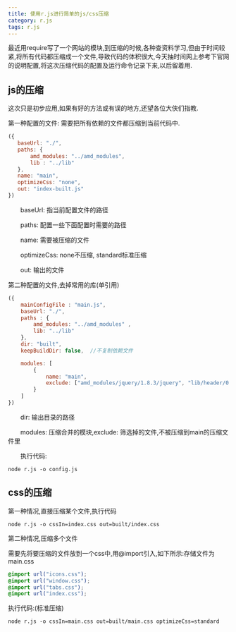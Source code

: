 ```yaml
---
title: 使用r.js进行简单的js/css压缩
category: r.js
tags: r.js
---
```

最近用require写了一个网站的模块,到压缩的时候,各种查资料学习,但由于时间较紧,将所有代码都压缩成一个文件,导致代码的体积很大,今天抽时间网上参考下官网的说明配置,将这次压缩代码的配置及运行命令记录下来,以后留着用.
<!--more-->
 js的压缩
--

这次只是初步应用,如果有好的方法或有误的地方,还望各位大侠们指教.

第一种配置的文件: 需要把所有依赖的文件都压缩到当前代码中.
```js
({
   baseUrl: "./",
   paths: {
       amd_modules: "../amd_modules",
       lib : "../lib"
   },
   name: "main",
   optimizeCss: "none",
   out: "index-built.js"
})
```
　　baseUrl: 指当前配置文件的路径

　　paths: 配置一些下面配置时需要的路径

　　name: 需要被压缩的文件

　　optimizeCss: none不压缩, standard标准压缩

　　out: 输出的文件

第二种配置的文件,去掉常用的库(单引用)

```js
({
    mainConfigFile : "main.js",
    baseUrl: "./",
    paths : {
        amd_modules: "../amd_modules" ,
        lib: "../lib"
    },
    dir: "built",
    keepBuildDir: false,  //不复制依赖文件

    modules: [
        {
            name: "main",
            exclude: ["amd_modules/jquery/1.8.3/jquery", "lib/header/0.0.1/header"]
        }
    ]
})
```
　　dir: 输出目录的路径

　　modules: 压缩合并的模块,exclude: 筛选掉的文件,不被压缩到main的压缩文件里

　　执行代码:
```
node r.js -o config.js
```

css的压缩
--
第一种情况,直接压缩某个文件,执行代码
```
node r.js -o cssIn=index.css out=built/index.css
```
第二种情况,压缩多个文件

需要先将要压缩的文件放到一个css中,用@import引入,如下所示:存储文件为main.css
```css
@import url("icons.css");
@import url("window.css");
@import url("tabs.css");
@import url("index.css");
```
执行代码:(标准压缩)
```
node r.js -o cssIn=main.css out=built/main.css optimizeCss=standard
```